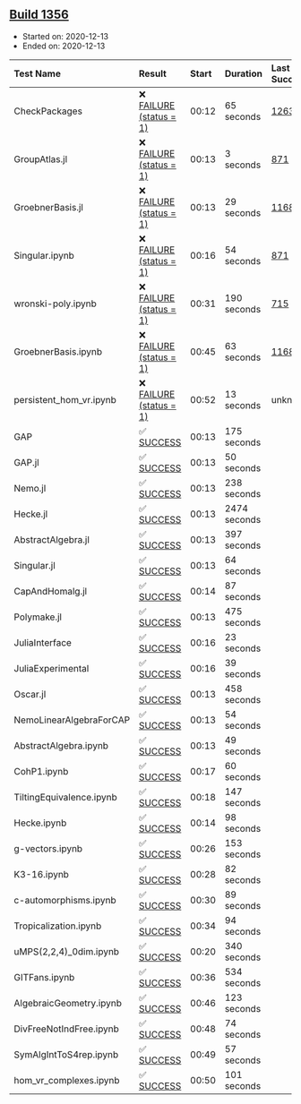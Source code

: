 ## [Build 1356](https://oscarci.mathematik.uni-kl.de/job/oscar-stable/1356/)

* Started on: 2020-12-13
* Ended on: 2020-12-13

| Test Name    | Result | Start | Duration | Last Success | First Failure |
|:-------------|:-------|:------|:---------|:-------------|:--------------|
| CheckPackages | ❌ [FAILURE (status = 1)](https://oscarci.mathematik.uni-kl.de/job/oscar-stable/1356/artifact/logs/build-1356/CheckPackages.log) | 00:12 | 65 seconds | [1263](https://oscarci.mathematik.uni-kl.de/job/oscar-stable/1263/) | [1264](https://oscarci.mathematik.uni-kl.de/job/oscar-stable/1264/) |
| GroupAtlas.jl | ❌ [FAILURE (status = 1)](https://oscarci.mathematik.uni-kl.de/job/oscar-stable/1356/artifact/logs/build-1356/GroupAtlas.jl.log) | 00:13 | 3 seconds | [871](https://oscarci.mathematik.uni-kl.de/job/oscar-stable/871/) | [872](https://oscarci.mathematik.uni-kl.de/job/oscar-stable/872/) |
| GroebnerBasis.jl | ❌ [FAILURE (status = 1)](https://oscarci.mathematik.uni-kl.de/job/oscar-stable/1356/artifact/logs/build-1356/GroebnerBasis.jl.log) | 00:13 | 29 seconds | [1168](https://oscarci.mathematik.uni-kl.de/job/oscar-stable/1168/) | [1169](https://oscarci.mathematik.uni-kl.de/job/oscar-stable/1169/) |
| Singular.ipynb | ❌ [FAILURE (status = 1)](https://oscarci.mathematik.uni-kl.de/job/oscar-stable/1356/artifact/logs/build-1356/Singular.ipynb.log) | 00:16 | 54 seconds | [871](https://oscarci.mathematik.uni-kl.de/job/oscar-stable/871/) | [872](https://oscarci.mathematik.uni-kl.de/job/oscar-stable/872/) |
| wronski-poly.ipynb | ❌ [FAILURE (status = 1)](https://oscarci.mathematik.uni-kl.de/job/oscar-stable/1356/artifact/logs/build-1356/wronski-poly.ipynb.log) | 00:31 | 190 seconds | [715](https://oscarci.mathematik.uni-kl.de/job/oscar-stable/715/) | [716](https://oscarci.mathematik.uni-kl.de/job/oscar-stable/716/) |
| GroebnerBasis.ipynb | ❌ [FAILURE (status = 1)](https://oscarci.mathematik.uni-kl.de/job/oscar-stable/1356/artifact/logs/build-1356/GroebnerBasis.ipynb.log) | 00:45 | 63 seconds | [1168](https://oscarci.mathematik.uni-kl.de/job/oscar-stable/1168/) | [1169](https://oscarci.mathematik.uni-kl.de/job/oscar-stable/1169/) |
| persistent_hom_vr.ipynb | ❌ [FAILURE (status = 1)](https://oscarci.mathematik.uni-kl.de/job/oscar-stable/1356/artifact/logs/build-1356/persistent_hom_vr.ipynb.log) | 00:52 | 13 seconds | unknown | unknown |
| GAP | ✅ [SUCCESS](https://oscarci.mathematik.uni-kl.de/job/oscar-stable/1356/artifact/logs/build-1356/GAP.log) | 00:13 | 175 seconds |  |  |
| GAP.jl | ✅ [SUCCESS](https://oscarci.mathematik.uni-kl.de/job/oscar-stable/1356/artifact/logs/build-1356/GAP.jl.log) | 00:13 | 50 seconds |  |  |
| Nemo.jl | ✅ [SUCCESS](https://oscarci.mathematik.uni-kl.de/job/oscar-stable/1356/artifact/logs/build-1356/Nemo.jl.log) | 00:13 | 238 seconds |  |  |
| Hecke.jl | ✅ [SUCCESS](https://oscarci.mathematik.uni-kl.de/job/oscar-stable/1356/artifact/logs/build-1356/Hecke.jl.log) | 00:13 | 2474 seconds |  |  |
| AbstractAlgebra.jl | ✅ [SUCCESS](https://oscarci.mathematik.uni-kl.de/job/oscar-stable/1356/artifact/logs/build-1356/AbstractAlgebra.jl.log) | 00:13 | 397 seconds |  |  |
| Singular.jl | ✅ [SUCCESS](https://oscarci.mathematik.uni-kl.de/job/oscar-stable/1356/artifact/logs/build-1356/Singular.jl.log) | 00:13 | 64 seconds |  |  |
| CapAndHomalg.jl | ✅ [SUCCESS](https://oscarci.mathematik.uni-kl.de/job/oscar-stable/1356/artifact/logs/build-1356/CapAndHomalg.jl.log) | 00:14 | 87 seconds |  |  |
| Polymake.jl | ✅ [SUCCESS](https://oscarci.mathematik.uni-kl.de/job/oscar-stable/1356/artifact/logs/build-1356/Polymake.jl.log) | 00:13 | 475 seconds |  |  |
| JuliaInterface | ✅ [SUCCESS](https://oscarci.mathematik.uni-kl.de/job/oscar-stable/1356/artifact/logs/build-1356/JuliaInterface.log) | 00:16 | 23 seconds |  |  |
| JuliaExperimental | ✅ [SUCCESS](https://oscarci.mathematik.uni-kl.de/job/oscar-stable/1356/artifact/logs/build-1356/JuliaExperimental.log) | 00:16 | 39 seconds |  |  |
| Oscar.jl | ✅ [SUCCESS](https://oscarci.mathematik.uni-kl.de/job/oscar-stable/1356/artifact/logs/build-1356/Oscar.jl.log) | 00:13 | 458 seconds |  |  |
| NemoLinearAlgebraForCAP | ✅ [SUCCESS](https://oscarci.mathematik.uni-kl.de/job/oscar-stable/1356/artifact/logs/build-1356/NemoLinearAlgebraForCAP.log) | 00:13 | 54 seconds |  |  |
| AbstractAlgebra.ipynb | ✅ [SUCCESS](https://oscarci.mathematik.uni-kl.de/job/oscar-stable/1356/artifact/logs/build-1356/AbstractAlgebra.ipynb.log) | 00:13 | 49 seconds |  |  |
| CohP1.ipynb | ✅ [SUCCESS](https://oscarci.mathematik.uni-kl.de/job/oscar-stable/1356/artifact/logs/build-1356/CohP1.ipynb.log) | 00:17 | 60 seconds |  |  |
| TiltingEquivalence.ipynb | ✅ [SUCCESS](https://oscarci.mathematik.uni-kl.de/job/oscar-stable/1356/artifact/logs/build-1356/TiltingEquivalence.ipynb.log) | 00:18 | 147 seconds |  |  |
| Hecke.ipynb | ✅ [SUCCESS](https://oscarci.mathematik.uni-kl.de/job/oscar-stable/1356/artifact/logs/build-1356/Hecke.ipynb.log) | 00:14 | 98 seconds |  |  |
| g-vectors.ipynb | ✅ [SUCCESS](https://oscarci.mathematik.uni-kl.de/job/oscar-stable/1356/artifact/logs/build-1356/g-vectors.ipynb.log) | 00:26 | 153 seconds |  |  |
| K3-16.ipynb | ✅ [SUCCESS](https://oscarci.mathematik.uni-kl.de/job/oscar-stable/1356/artifact/logs/build-1356/K3-16.ipynb.log) | 00:28 | 82 seconds |  |  |
| c-automorphisms.ipynb | ✅ [SUCCESS](https://oscarci.mathematik.uni-kl.de/job/oscar-stable/1356/artifact/logs/build-1356/c-automorphisms.ipynb.log) | 00:30 | 89 seconds |  |  |
| Tropicalization.ipynb | ✅ [SUCCESS](https://oscarci.mathematik.uni-kl.de/job/oscar-stable/1356/artifact/logs/build-1356/Tropicalization.ipynb.log) | 00:34 | 94 seconds |  |  |
| uMPS(2,2,4)_0dim.ipynb | ✅ [SUCCESS](https://oscarci.mathematik.uni-kl.de/job/oscar-stable/1356/artifact/logs/build-1356/uMPS-2-2-4-_0dim.ipynb.log) | 00:20 | 340 seconds |  |  |
| GITFans.ipynb | ✅ [SUCCESS](https://oscarci.mathematik.uni-kl.de/job/oscar-stable/1356/artifact/logs/build-1356/GITFans.ipynb.log) | 00:36 | 534 seconds |  |  |
| AlgebraicGeometry.ipynb | ✅ [SUCCESS](https://oscarci.mathematik.uni-kl.de/job/oscar-stable/1356/artifact/logs/build-1356/AlgebraicGeometry.ipynb.log) | 00:46 | 123 seconds |  |  |
| DivFreeNotIndFree.ipynb | ✅ [SUCCESS](https://oscarci.mathematik.uni-kl.de/job/oscar-stable/1356/artifact/logs/build-1356/DivFreeNotIndFree.ipynb.log) | 00:48 | 74 seconds |  |  |
| SymAlgIntToS4rep.ipynb | ✅ [SUCCESS](https://oscarci.mathematik.uni-kl.de/job/oscar-stable/1356/artifact/logs/build-1356/SymAlgIntToS4rep.ipynb.log) | 00:49 | 57 seconds |  |  |
| hom_vr_complexes.ipynb | ✅ [SUCCESS](https://oscarci.mathematik.uni-kl.de/job/oscar-stable/1356/artifact/logs/build-1356/hom_vr_complexes.ipynb.log) | 00:50 | 101 seconds |  |  |
